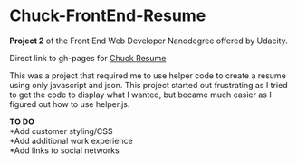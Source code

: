 Chuck-FrontEnd-Resume
=====================

**Project 2** of the Front End Web Developer Nanodegree offered by Udacity.

Direct link to gh-pages for [Chuck Resume](http://chillieguy.github.io/Chuck-FrontEnd-Resume/)

This was a project that required me to use helper code to create a resume using only javascript and json.  This project started out frustrating as I tried to get the code to display what I wanted, but became much easier as I figured out how to use helper.js.

**TO DO**  
*Add customer styling/CSS  
*Add additional work experience  
*Add links to social networks  
